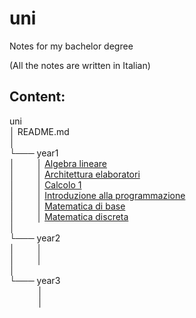 # uni
Notes for my bachelor degree

(All the notes are written in Italian)

## Content:


<p>uni <br>
│   README.md <br> 
│<br>
└─── year1 <br>
│   	⠀⠀⠀│   	<a href="https://github.com/Gabritorre/uni/tree/main/year1/alg_lineare">Algebra lineare</a> <br>
│   ⠀⠀⠀│   <a href="https://github.com/Gabritorre/uni/tree/main/year1/arch_elaboratori">Architettura elaboratori</a> <br>
│    ⠀⠀⠀│     <a href="https://github.com/Gabritorre/uni/tree/main/year1/calcolo1">Calcolo 1</a> <br>
│⠀⠀⠀ │ <a href="https://github.com/Gabritorre/uni/tree/main/year1/int_program">Introduzione alla programmazione</a> <br>
│   ⠀⠀⠀│ <a href="https://github.com/Gabritorre/uni/tree/main/year1/mat_base">Matematica di base</a> <br>
│⠀⠀⠀ │ <a href="https://github.com/Gabritorre/uni/tree/main/year1/mat_discreta">Matematica discreta</a> <br>
│    <br>
└─── year2 <br>
│   	⠀⠀⠀│   	<a href="https://github.com/Gabritorre/uni/tree/main/year1/alg_lineare"></a> <br>
│   	⠀⠀⠀│   	<a href="https://github.com/Gabritorre/uni/tree/main/year1/alg_lineare"></a> <br>
│   <br>
└─── year3 <br>
⠀   	⠀⠀⠀│   	<a href="https://github.com/Gabritorre/uni/tree/main/year1/alg_lineare"></a> <br>
⠀   	⠀⠀⠀│   	<a href="https://github.com/Gabritorre/uni/tree/main/year1/alg_lineare"></a> <br>

